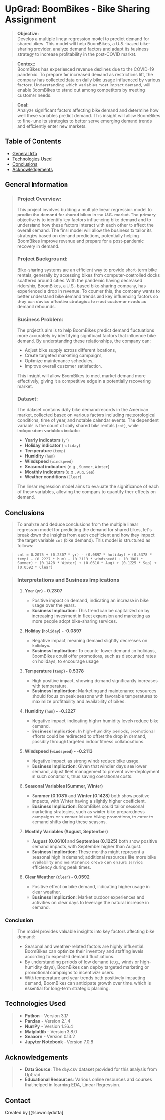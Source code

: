 # UpGrad: BoomBikes - Bike Sharing Assignment
> **Objective:**  
> Develop a multiple linear regression model to predict demand for shared bikes. This model will help BoomBikes, a U.S.-based bike-sharing provider, analyze demand factors and adapt its business strategy to increase profitability in the post-COVID market.

> **Context:**  
> BoomBikes has experienced revenue declines due to the COVID-19 pandemic. To prepare for increased demand as restrictions lift, the company has collected data on daily bike usage influenced by various factors.  Understanding which variables most impact demand, will enable BoomBikes to stand out among competitors by meeting customer needs.

> **Goal:**  
> Analyze significant factors affecting bike demand and determine how well these variables predict demand. This insight will allow BoomBikes to fine-tune its strategies to better serve emerging demand trends and efficiently enter new markets.


## Table of Contents
* [General Info](#general-information)
* [Technologies Used](#technologies-used)
* [Conclusions](#conclusions)
* [Acknowledgements](#acknowledgements)

<!-- You can include any other section that is pertinent to your problem -->

## General Information

> ### Project Overview:
> This project involves building a multiple linear regression model to predict the demand for shared bikes in the U.S. market. The primary objective is to identify key factors influencing bike demand and to understand how these factors interact with each other to affect the overall demand. The final model will allow the business to tailor its strategies based on demand predictions, potentially helping BoomBikes improve revenue and prepare for a post-pandemic recovery in demand.
>
> ### Project Background:
> Bike-sharing systems are an efficient way to provide short-term bike rentals, generally by accessing bikes from computer-controlled docks scattered around cities. With the pandemic having decreased ridership, BoomBikes, a U.S.-based bike-sharing company, has experienced a drop in revenue. To counter this, the company wants to better understand bike demand trends and key influencing factors so they can devise effective strategies to meet customer needs as demand rebounds.
> 
> ### Business Problem:
> The project’s aim is to help BoomBikes predict demand fluctuations more accurately by identifying significant factors that influence bike demand. By understanding these relationships, the company can:
> - Adjust bike supply across different locations,
> - Create targeted marketing campaigns,
> - Optimize maintenance schedules,
> - Improve overall customer satisfaction.
> 
> This insight will allow BoomBikes to meet market demand more effectively, giving it a competitive edge in a potentially recovering market.
> 
> ### Dataset:
> The dataset contains daily bike demand records in the American market, collected based on various factors including meteorological conditions, time of year, and notable calendar events. The dependent variable is the count of daily shared bike rentals (`cnt`), while independent variables include:
> - **Yearly indicators** (`yr`) 
> - **Holiday indicator** (`holiday`)
> - **Temperature** (`temp`)
> - **Humidity** (`hum`)
> - **Windspeed** (`windspeed`)
> - **Seasonal indicators** (e.g., `Summer`, `Winter`)
> - **Monthly indicators** (e.g., `Aug`, `Sep`)
> - **Weather conditions** (`Clear`)
>
>The linear regression model aims to evaluate the significance of each of these variables, allowing the company to quantify their effects on demand.


## Conclusions
> To analyze and deduce conclusions from the multiple linear regression model for predicting the demand for shared bikes, let's break down the insights from each coefficient and how they impact the target variable `cnt` (bike demand). This model is structured as follows:

> `cnt = 0.2075 + (0.2307 * yr) - (0.0897 * holiday) + (0.5378 * temp) - (0.2227 * hum) - (0.2113 * windspeed) + (0.1081 * Summer) + (0.1428 * Winter) + (0.0610 * Aug) + (0.1225 * Sep) + (0.0592 * Clear)`

> ### Interpretations and Business Implications
> 
> 1. **Year (`yr`) - 0.2307**  
>    - Positive impact on demand, indicating an increase in bike usage over the years.
>    - **Business Implication**: This trend can be capitalized on by increasing investment in fleet expansion and marketing as more people adopt bike-sharing services.
> 
> 2. **Holiday (`holiday`) - -0.0897**  
>    - Negative impact, meaning demand slightly decreases on holidays.
>    - **Business Implication**: To counter lower demand on holidays, BoomBikes could offer promotions, such as discounted rates on holidays, to encourage usage.
> 
> 3. **Temperature (`temp`) - 0.5378**  
>    - High positive impact, showing demand significantly increases with temperature.
>    - **Business Implication**: Marketing and maintenance resources should focus on peak seasons with favorable temperatures to maximize profitability and availability of bikes.
> 
> 4. **Humidity (`hum`) - -0.2227**  
>    - Negative impact, indicating higher humidity levels reduce bike demand.
>    - **Business Implication**: In high-humidity periods, promotional efforts could be redirected to offset the drop in demand, possibly through targeted indoor fitness collaborations.
> 
> 5. **Windspeed (`windspeed`) - -0.2113**  
>    - Negative impact, as strong winds reduce bike usage.
>    - **Business Implication**: Given that windier days see lower demand, adjust fleet management to prevent over-deployment in such conditions, thus saving operational costs.
> 
> 6. **Seasonal Variables (Summer, Winter)**  
>    - **Summer (0.1081)** and **Winter (0.1428)** both show positive impacts, with Winter having a slightly higher coefficient.
>    - **Business Implication**: BoomBikes could tailor seasonal marketing strategies, such as winter bike preparedness campaigns or summer leisure biking promotions, to cater to demand shifts during these seasons.
> 
> 7. **Monthly Variables (August, September)**  
>    - **August (0.0610)** and **September (0.1225)** both show positive demand impacts, with September higher than August.
>    - **Business Implication**: These months might represent a seasonal high in demand; additional resources like more bike availability and maintenance crews can ensure service efficiency during peak times.
> 
> 8. **Clear Weather (`Clear`) - 0.0592**  
>    - Positive effect on bike demand, indicating higher usage in clear weather.
>    - **Business Implication**: Market outdoor experiences and activities on clear days to leverage the natural increase in demand.

### Conclusion

> The model provides valuable insights into key factors affecting bike demand:
> 
> - Seasonal and weather-related factors are highly influential. BoomBikes can optimize their inventory and staffing levels according to expected demand fluctuations.
> - By understanding periods of low demand (e.g., windy or high-humidity days), BoomBikes can deploy targeted marketing or promotional campaigns to incentivize users.
> - With temperature and year trends both positively impacting demand, BoomBikes can anticipate growth over time, which is essential for long-term strategic planning.


## Technologies Used
> - **Python** - Version 3.17
> - **Pandas** - Version 2.1.4
> - **NumPy** - Version 1.26.4
> - **Matplotlib** - Version 3.8.0
> - **Seaborn** - Version 0.13.2
> - **Jupyter Notebook** - Version 7.0.8


## Acknowledgements
> - **Data Source**: The day.csv dataset provided for this analysis from UpGrad.
> - **Educational Resources**: Various online resources and courses that helped in learning EDA, Linear Regression.


## Contact
Created by [@sowmilydutta]
